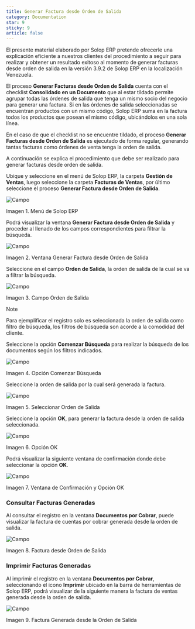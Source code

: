 ```yaml
---
title: Generar Factura desde Orden de Salida
category: Documentation
star: 9
sticky: 9
article: false
---
```


El presente material elaborado por Solop ERP pretende ofrecerle una explicación eficiente a nuestros clientes del procedimiento a seguir para realizar y obtener un resultado exitoso al momento de generar facturas desde orden de salida en la versión 3.9.2 de Solop ERP en la localización Venezuela.

El proceso **Generar Facturas desde Orden de Salida** cuenta con el checklist **Consolidado en un Documento** que al estar tildado permite agrupar todas las órdenes de salida que tenga un mismo socio del negocio para generar una factura. Si en las órdenes de salida seleccionadas se encuentran productos con un mismo código, Solop ERP suma en la factura todos los productos que posean el mismo código, ubicándolos en una sola línea.

En el caso de que el checklist no se encuentre tildado, el proceso **Generar Facturas desde Orden de Salida** es ejecutado de forma regular, generando tantas facturas como órdenes de venta tenga la orden de salida.

A continuación se explica el procedimiento que debe ser realizado para generar facturas desde orden de salida.

Ubique y seleccione en el menú de Solop ERP, la carpeta **Gestión de Ventas**, luego seleccione la carpeta **Facturas de Ventas**, por último seleccione el proceso **Generar Factura desde Orden de Salida**.

![Campo](/assets/img/docs/sales-management/sam-sales-image1.png)

Imagen 1. Menú de Solop ERP

Podrá visualizar la ventana **Generar Factura desde Orden de Salida** y proceder al llenado de los campos correspondientes para filtrar la búsqueda.

![Campo](/assets/img/docs/sales-management/sam-sales-image2.png)

Imagen 2. Ventana Generar Factura desde Orden de Salida

Seleccione en el campo **Orden de Salida**, la orden de salida de la cual se va a filtrar la búsqueda.

![Campo](/assets/img/docs/sales-management/sam-sales-image3.png)

Imagen 3. Campo Orden de Salida

Note

Para ejemplificar el registro solo es seleccionada la orden de salida como filtro de búsqueda, los filtros de búsqueda son acorde a la comodidad del cliente.

Seleccione la opción **Comenzar Búsqueda** para realizar la búsqueda de los documentos según los filtros indicados.

![Campo](/assets/img/docs/sales-management/sam-sales-image4.png)

Imagen 4. Opción Comenzar Búsqueda

Seleccione la orden de salida por la cual será generada la factura.

![Campo](/assets/img/docs/sales-management/sam-sales-image5.png)

Imagen 5. Seleccionar Orden de Salida

Seleccione la opción **OK**, para generar la factura desde la orden de salida seleccionada.

![Campo](/assets/img/docs/sales-management/sam-sales-image6.png)

Imagen 6. Opción OK

Podrá visualizar la siguiente ventana de confirmación donde debe seleccionar la opción **OK**.

![Campo](/assets/img/docs/sales-management/sam-sales-image7.png)

Imagen 7. Ventana de Confirmación y Opción OK

### Consultar Facturas Generadas

Al consultar el registro en la ventana **Documentos por Cobrar**, puede visualizar la factura de cuentas por cobrar generada desde la orden de salida.

![Campo](/assets/img/docs/sales-management/sam-sales-image8.png)

Imagen 8. Factura desde Orden de Salida

### Imprimir Facturas Generadas

Al imprimir el registro en la ventana **Documentos por Cobrar**, seleccionando el icono **Imprimir** ubicado en la barra de herramientas de Solop ERP, podrá visualizar de la siguiente manera la factura de ventas generada desde la orden de salida.

![Campo](/assets/img/docs/sales-management/sam-sales-image9.png)

Imagen 9. Factura Generada desde la Orden de Salida
